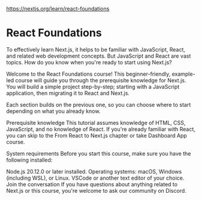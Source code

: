 https://nextjs.org/learn/react-foundations

# React Foundations
To effectively learn Next.js, it helps to be familiar with JavaScript, React, and related web development concepts. But JavaScript and React are vast topics. How do you know when you're ready to start using Next.js?

Welcome to the React Foundations course! This beginner-friendly, example-led course will guide you through the prerequisite knowledge for Next.js. You will build a simple project step-by-step; starting with a JavaScript application, then migrating it to React and Next.js.

Each section builds on the previous one, so you can choose where to start depending on what you already know.

Prerequisite knowledge
This tutorial assumes knowledge of HTML, CSS, JavaScript, and no knowledge of React. If you're already familiar with React, you can skip to the From React to Next.js chapter or take Dashboard App course.

System requirements
Before you start this course, make sure you have the following installed:

Node.js 20.12.0 or later installed.
Operating systems: macOS, Windows (including WSL), or Linux.
VSCode or another text editor of your choice.
Join the conversation
If you have questions about anything related to Next.js or this course, you're welcome to ask our community on Discord.


